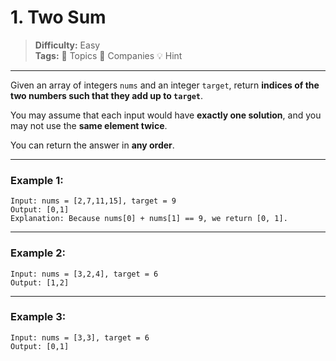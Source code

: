 # 1. Two Sum

> **Difficulty:** Easy  
> **Tags:** 🧠 Topics 🔶 Companies 💡 Hint

---

Given an array of integers `nums` and an integer `target`, return **indices of the two numbers such that they add up to `target`**.

You may assume that each input would have **exactly one solution**, and you may not use the **same element twice**.

You can return the answer in **any order**.

---

### Example 1:

```
Input: nums = [2,7,11,15], target = 9  
Output: [0,1]  
Explanation: Because nums[0] + nums[1] == 9, we return [0, 1].
```

---

### Example 2:

```
Input: nums = [3,2,4], target = 6  
Output: [1,2]
```

---

### Example 3:

```
Input: nums = [3,3], target = 6  
Output: [0,1]
```

